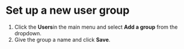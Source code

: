 # Set up a new user group

1. Click the **Users**in the main menu and select **Add a group** from the dropdown.
2. Give the group a name and click **Save**.

&nbsp;